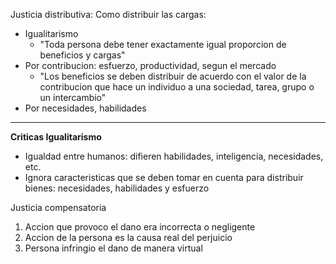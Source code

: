 Justicia distributiva: Como distribuir las cargas:
- Igualitarismo
	- "Toda persona debe tener exactamente igual proporcion de beneficios y cargas"
- Por contribucion: esfuerzo, productividad, segun el mercado
	- "Los beneficios se deben distribuir de acuerdo con el valor de la contribucion que hace un individuo a una sociedad, tarea, grupo o un intercambio"
- Por necesidades, habilidades

____
**Criticas Igualitarismo**
- Igualdad entre humanos: difieren habilidades, inteligencia, necesidades, etc.
- Ignora caracteristicas que se deben tomar en cuenta para distribuir bienes: necesidades, habilidades y esfuerzo


Justicia compensatoria
1. Accion que provoco el dano era incorrecta o negligente
2. Accion de la persona es la causa real del perjuicio
3. Persona infringio el dano de manera virtual